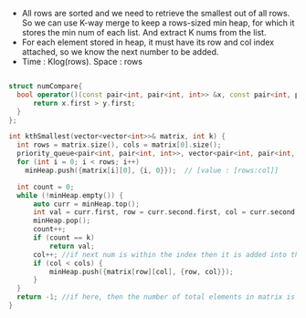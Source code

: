 - All rows are sorted and we need to retrieve the smallest out of all rows. So we can use K-way merge to keep a rows-sized min heap, for which it stores the min num of each list. And extract K nums from the list. 
- For each element stored in heap, it must have its row and col index attached, so we know the next number to be added.
- Time : Klog(rows).  Space : rows

```cpp

struct numCompare{
  bool operator()(const pair<int, pair<int, int>> &x, const pair<int, pair<int, int>>&y) {
      return x.first > y.first;  
  }
};

int kthSmallest(vector<vector<int>>& matrix, int k) {
  int rows = matrix.size(), cols = matrix[0].size();
  priority_queue<pair<int, pair<int, int>>, vector<pair<int, pair<int, int>>>, numCompare> minHeap;
  for (int i = 0; i < rows; i++) 
    minHeap.push({matrix[i][0], {i, 0}});  // [value : [rows:col]]

  int count = 0;
  while (!minHeap.empty()) {
      auto curr = minHeap.top();
      int val = curr.first, row = curr.second.first, col = curr.second.second;
      minHeap.pop();
      count++;
      if (count == k)
          return val;
      col++; //if next num is within the index then it is added into the heap
      if (col < cols) {
          minHeap.push({matrix[row][col], {row, col}});
      }
  }
  return -1; //if here, then the number of total elements in matrix is less than K
}
```

